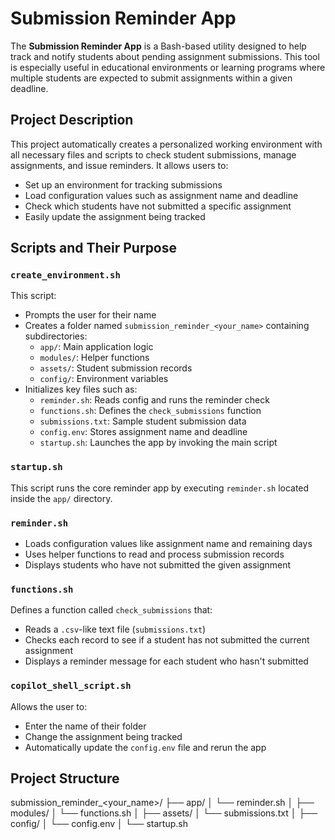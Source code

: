 # Submission Reminder App

The **Submission Reminder App** is a Bash-based utility designed to help track and notify students about pending assignment submissions. This tool is especially useful in educational environments or learning programs where multiple students are expected to submit assignments within a given deadline.

## Project Description

This project automatically creates a personalized working environment with all necessary files and scripts to check student submissions, manage assignments, and issue reminders. It allows users to:
- Set up an environment for tracking submissions
- Load configuration values such as assignment name and deadline
- Check which students have not submitted a specific assignment
- Easily update the assignment being tracked

## Scripts and Their Purpose

### `create_environment.sh`
This script:
- Prompts the user for their name
- Creates a folder named `submission_reminder_<your_name>` containing subdirectories:
  - `app/`: Main application logic
  - `modules/`: Helper functions
  - `assets/`: Student submission records
  - `config/`: Environment variables
- Initializes key files such as:
  - `reminder.sh`: Reads config and runs the reminder check
  - `functions.sh`: Defines the `check_submissions` function
  - `submissions.txt`: Sample student submission data
  - `config.env`: Stores assignment name and deadline
  - `startup.sh`: Launches the app by invoking the main script

### `startup.sh`
This script runs the core reminder app by executing `reminder.sh` located inside the `app/` directory.

### `reminder.sh`
- Loads configuration values like assignment name and remaining days
- Uses helper functions to read and process submission records
- Displays students who have not submitted the given assignment

### `functions.sh`
Defines a function called `check_submissions` that:
- Reads a `.csv`-like text file (`submissions.txt`)
- Checks each record to see if a student has not submitted the current assignment
- Displays a reminder message for each student who hasn't submitted

### `copilot_shell_script.sh`
Allows the user to:
- Enter the name of their folder
- Change the assignment being tracked
- Automatically update the `config.env` file and rerun the app

## Project Structure

submission_reminder_<your_name>/
├── app/
│ └── reminder.sh
│
├── modules/
│ └── functions.sh
│
├── assets/
│ └── submissions.txt
│
├── config/
│ └── config.env
│
└── startup.sh
